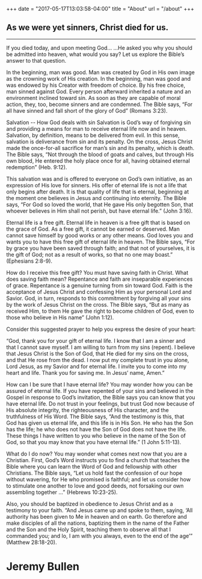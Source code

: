 +++
date = "2017-05-17T13:03:58-04:00"
title = "About"
url = "/about"
+++

## As we were yet sinners, Christ died for us.

---

If you died today, and upon meeting God...
...He asked you why you should be admitted into heaven, what would you say? Let us explore the Bible’s answer to that question. 

In the beginning, man was good.
Man was created by God in His own image as the crowning work of His creation. In the beginning, man was good and was endowed by his Creator with freedom of choice. By his free choice, man sinned against God. Every person afterward inherited a nature and an environment inclined toward sin. As soon as they are capable of moral action, they, too, become sinners and are condemned. The Bible says, “For all have sinned and fall short of the glory of God” (Romans 3:23).

Salvation -- How God deals with sin
Salvation is God’s way of forgiving sin and providing a means for man to receive eternal life now and in heaven. Salvation, by definition, means to be delivered from evil. In this sense, salvation is deliverance from sin and its penalty. On the cross, Jesus Christ made the once-for-all sacrifice for man’s sin and its penalty, which is death. The Bible says, “Not through the blood of goats and calves, but through His own blood, He entered the holy place once for all, having obtained eternal redemption” (Heb. 9:12).

This salvation was and is offered to everyone on God’s own initiative, as an expression of His love for sinners. His offer of eternal life is not a life that only begins after death. It is that quality of life that is eternal, beginning at the moment one believes in Jesus and continuing into eternity. The Bible says, “For God so loved the world, that He gave His only begotten Son, that whoever believes in Him shall not perish, but have eternal life.” (John 3:16).

Eternal life is a free gift. 
Eternal life in heaven is a free gift that is based on the grace of God. As a free gift, it cannot be earned or deserved. Man cannot save himself by good works or any other means. God loves you and wants you to have this free gift of eternal life in heaven. The Bible says, “For by grace you have been saved through faith; and that not of yourselves, it is the gift of God; not as a result of works, so that no one may boast.” (Ephesians 2:8-9).

How do I receive this free gift?
You must have saving faith in Christ. What does saving faith mean? Repentance and faith are inseparable experiences of grace. Repentance is a genuine turning from sin toward God. Faith is the acceptance of Jesus Christ and confessing Him as your personal Lord and Savior. God, in turn, responds to this commitment by forgiving all your sins by the work of Jesus Christ on the cross. The Bible says, “But as many as received Him, to them He gave the right to become children of God, even to those who believe in His name” (John 1:12).

Consider this suggested prayer to help you express the desire of your heart:

“God, thank you for your gift of eternal life. I know that I am a sinner and that I cannot save myself. I am willing to turn from my sins (repent). I believe that Jesus Christ is the Son of God, that He died for my sins on the cross, and that He rose from the dead. I now put my complete trust in you alone, Lord Jesus, as my Savior and for eternal life. I invite you to come into my heart and life. Thank you for saving me. In Jesus’ name, Amen.”

How can I be sure that I have eternal life?
You may wonder how you can be assured of eternal life. If you have repented of your sins and believed in the Gospel in response to God’s invitation, the Bible says you can know that you have eternal life. Do not trust in your feelings, but trust God now because of His absolute integrity, the righteousness of His character, and the truthfulness of His Word. The Bible says, “And the testimony is this, that God has given us eternal life, and this life is in His Son. He who has the Son has the life; he who does not have the Son of God does not have the life. These things I have written to you who believe in the name of the Son of God, so that you may know that you have eternal life.” (1 John 5:11-13).

What do I do now?
You may wonder what comes next now that you are a Christian. First, God’s Word instructs you to find a church that teaches the Bible where you can learn the Word of God and fellowship with other Christians. The Bible says, “Let us hold fast the confession of our hope without wavering, for He who promised is faithful; and let us consider how to stimulate one another to love and good deeds, not forsaking our own assembling together ...” (Hebrews 10:23-25).

Also, you should be baptized in obedience to Jesus Christ and as a testimony to your faith. “And Jesus came up and spoke to them, saying, ‘All authority has been given to Me in heaven and on earth. Go therefore and make disciples of all the nations, baptizing them in the name of the Father and the Son and the Holy Spirit, teaching them to observe all that I commanded you; and lo, I am with you always, even to the end of the age’” (Matthew 28:18-20).

# Jeremy Bullen
